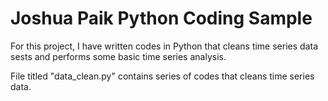 # Joshua Paik Python Coding Sample
For this project, I have written codes in Python that cleans time series data sests and performs some basic time series analysis.

File titled "data_clean.py" contains series of codes that cleans time series data.
